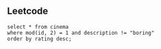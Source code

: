 ## Leetcode

```
select * from cinema
where mod(id, 2) = 1 and description != "boring"
order by rating desc;
```
